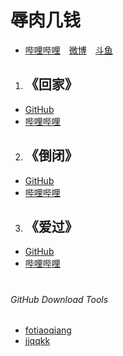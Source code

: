 # 辱肉几钱
* [哔哩哔哩](https://space.bilibili.com/50517852)&emsp;[微博](https://weibo.com/u/1890424604)&emsp;[斗鱼](https://yuba.douyu.com/user/main/JGdyNVZNyAXy)
1. ## 《回家》
* [GitHub](《回家》%20-%20辱肉几钱.mp3)
* [哔哩哔哩](https://www.bilibili.com/video/BV1Mx411V74h)
2. ## 《倒闭》
* [GitHub](《倒闭》%20-%20辱肉几钱.mp3)
* [哔哩哔哩](https://www.bilibili.com/video/BV1Tx411x7WB)
3. ## 《爱过》
* [GitHub](《爱过》%20-%20辱肉几钱.mp3)
* [哔哩哔哩](https://www.bilibili.com/video/BV1Dx411u7hV)
#
###### GitHub Download Tools
* [fotiaoqiang](https://github.com/getfotiaoqiang)
* [jjqqkk](https://github.com/jjqqkk)
